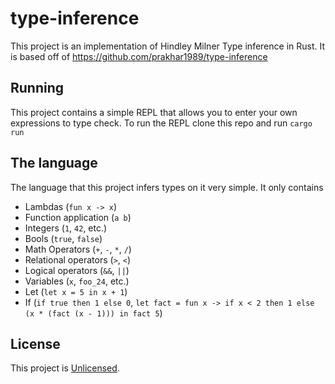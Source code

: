 # type-inference

This project is an implementation of Hindley Milner Type inference in Rust. It is based off of https://github.com/prakhar1989/type-inference

## Running
This project contains a simple REPL that allows you to enter your own expressions to type check. To run the REPL clone this repo and run `cargo run`

## The language
The language that this project infers types on it very simple. It only contains

* Lambdas (`fun x -> x`)
* Function application (`a b`)
* Integers (`1`, `42`, etc.)
* Bools (`true`, `false`)
* Math Operators (`+`, `-`, `*`, `/`)
* Relational operators (`>`, `<`)
* Logical operators (`&&`, `||`)
* Variables (`x`, `foo_24`, etc.)
* Let (`let x = 5 in x + 1`)
* If (`if true then 1 else 0`, `let fact = fun x -> if x < 2 then 1 else (x * (fact (x - 1))) in fact 5`)

## License
This project is [Unlicensed](UNLICENSE).